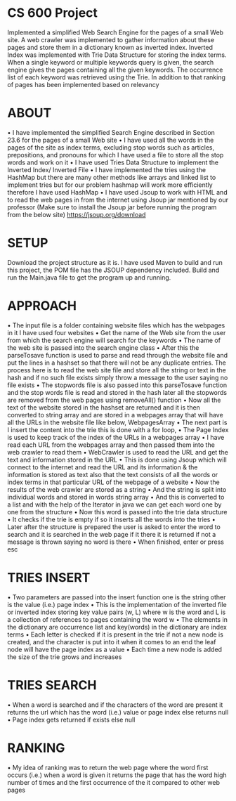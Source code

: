 # CS 600 Project
Implemented a simplified Web Search Engine for the pages of a small Web site. A web crawler was implemented to gather information about these pages and store them in a dictionary known as inverted index. Inverted Index was implemented with Trie Data Structure for storing the index terms. When a single keyword or multiple keywords query is given, the search engine gives the pages containing all the given keywords. The occurrence list of each keyword was retrieved using the Trie. In addition to that ranking of pages has been implemented based on relevancy
#  ABOUT
•	I have implemented the simplified Search Engine described in Section 23.6 for the pages of a small Web site
•	I have used all the words in the pages of the site as index terms, excluding stop words such as articles, prepositions, and pronouns for which I have used a file to store all the stop words and work on it
•	I have used Tries Data Structure to implement the Inverted Index/ Inverted File
•	I have implemented the tries using the HashMap but there are many other methods like arrays and linked list to implement tries but for our problem hashmap will work more efficiently therefore I have used HashMap
•	I have used Jsoup to work with HTML and to read the web pages in from the internet using Jsoup jar mentioned by our professor (Make sure to install the Jsoup jar before running the program from the below site)	https://jsoup.org/download
# SETUP
Download the project structure as it is. I have used Maven to build and run this project, the POM file has the JSOUP dependency included. Build and run the Main.java file to get the program up and running.
# APPROACH
•	The input file is a folder containing website files which has the webpages in it I have used four websites
•	Get the name of the Web site from the user from which the search engine will search for the keywords
•	The name of the web site is passed into the search engine class
•	After this the parseTosave  function is used to parse and read through the website file and put the lines in a hashset so that there will not be any duplicate entries. The process here is to read the web site file and store all the string or text in the hash and if no such file exists simply throw a message to the user saying no file exists
•	The stopwords file is also passed into this parseTosave function and the stop words file is read and stored in the hash later all the stopwords are removed from the web pages using removeAll() function
•	Now all the text of the website stored in the hashset are returned and it is then converted to string array and are stored in a webpages array that will have all the URLs in the website file like below,
WebpagesArray
•	The next part is I insert the content into the trie this is done with a for loop,
•	The Page Index is used to keep track of the index of the URLs in a webpages array
•	I have read each URL from the webpages array and then passed them into the web crawler to read them
•	WebCrawler is used to read the URL and get the text and information stored in the URL
•	This is done using Jsoup which will connect to the internet and read the URL and its information & the information is stored as text also that the text consists of all the words or index terms in that particular URL of the webpage of a website
•	Now the results of the web crawler are stored as a string
•	And the string is split into individual words and stored in words string array
•	And this is converted to a list and with the help of the Iterator in java we can get each word one by one from the structure
•	Now this word is passed into the trie data structure
•	It checks if the trie is empty if so it inserts all the words into the tries
•	Later after the structure is prepared the user is asked to enter the word to search and it is searched in the web page if it there it is returned if not a message is thrown saying no word is there
•	When finished, enter or press esc
# TRIES INSERT
•	Two parameters are passed into the insert function one is the string other is the value (i.e.) page index
•	This is the implementation of the inverted file or inverted index storing key value pairs (w, L) where w is the word and L is a collection of references to pages containing the word w
•	The elements in the dictionary are occurrence list and key(words) in the dictionary are index terms
•	Each letter is checked if it is present in the trie if not a new node is created, and the character is put into it when it comes to an end the leaf node will have the page index as a value
•	Each time a new node is added the size of the trie grows and increases
# TRIES SEARCH
•	When a word is searched and if the characters of the word are present it returns the url which has the word (i.e.) value or page index else returns null
•	Page index gets returned if exists else null
# RANKING
•	My idea of ranking was to return the web page where the word first occurs (i.e.) when a word is given it returns the page that has the word high number of times and the first occurrence of the it compared to other web pages

